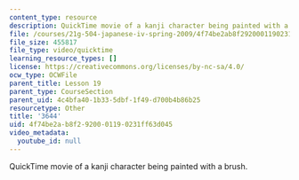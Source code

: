 ```yaml
---
content_type: resource
description: QuickTime movie of a kanji character being painted with a brush.
file: /courses/21g-504-japanese-iv-spring-2009/4f74be2ab8f2920001190231ff63d045_3644.mov
file_size: 455817
file_type: video/quicktime
learning_resource_types: []
license: https://creativecommons.org/licenses/by-nc-sa/4.0/
ocw_type: OCWFile
parent_title: Lesson 19
parent_type: CourseSection
parent_uid: 4c4bfa40-1b33-5dbf-1f49-d700b4b86b25
resourcetype: Other
title: '3644'
uid: 4f74be2a-b8f2-9200-0119-0231ff63d045
video_metadata:
  youtube_id: null
---
```

QuickTime movie of a kanji character being painted with a brush.